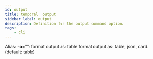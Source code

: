 ```yaml
---
id: output
title: temporal  output
sidebar_label: output
description: Definition for the output command option.
tags:
	- cli
---
```


Alias: **-o**="": format output as: table
 format output as: table, json, card. (default: table)
